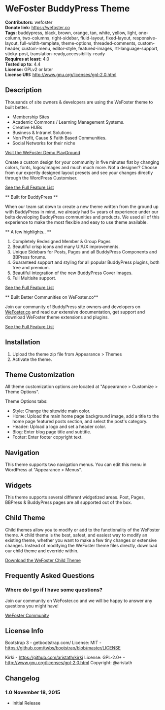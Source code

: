 # WeFoster BuddyPress Theme #
**Contributors:** wefoster  
**Donate link:** https://wefoster.co  
**Tags:** buddypress, black, brown, orange, tan, white, yellow, light, one-column, two-columns, right-sidebar, fluid-layout, fixed-layout, responsive-layout, full-width-template, theme-options, threaded-comments, custom-header, custom-menu, editor-style, featured-images, rtl-language-support, sticky-post, translation-ready,accessibility-ready  
**Requires at least:** 4.0  
**Tested up to:** 4.4  
**License:** GPLv2 or later  
**License URI:** http://www.gnu.org/licenses/gpl-2.0.html  

## Description ##

Thousands of site owners & developers are using the WeFoster theme to built better..

- Membership Sites
- Academic Commons / Learning Management Systems.
- Creative HUBs
- Business & Intranet Solutions
- Non Profit, Cause & Faith Based Communities.
- Social Networks for their niche

[Visit the WeFoster Demo PlayGround](http://try.wefoster.co/default)

Create a custom design for your community in five minutes flat by changing colors, fonts, logos/images and much much more. Not a designer? Choose from our expertly designed layout presets and see your changes directly through the WordPress Customiser.

[See the Full Feature List](http://try.wefoster.co/default)

** Built for BuddyPress **

When our team sat down to create a new theme written from the ground up with BuddyPress in mind, we already had 5+ years of experience under our belts developing BuddyPress communities and products. We used all of this experience to make the most flexible and easy to use theme available.

** A few highlights.. **
1. Completely Redesigned Member & Group Pages
2. Beautiful crisp icons and many UI/UX improvements.
3. Unique Sidebars for Posts, Pages and all BuddyPress Components and BBPress forums.
4. Guaranteed support and styling for all popular BuddyPress plugins, both free and premium.
5. Beautiful integration of the new BuddyPress Cover Images.
6. Full Multisite support.

[See the Full Feature List](http://try.wefoster.co/default)

** Built Better Communities on WeFoster.co**

Join our community of BuddyPress site owners and developers on [WeFoster.co](https://wefoster.co) and read our extensive documentation, get support and download WeFoster theme extensions and plugins.

[See the Full Feature List](http://try.wefoster.co/default)

## Installation ##

1. Upload the theme zip file from Appearance > Themes
2. Activate the theme.

## Theme Customization ##

All theme customization options are located at "Appearance > Customize > Theme Options".

Theme Options tabs:

* Style: Change the sitewide main color.
* Home: Upload the main home page background image, add a title to the home page featured posts section, and select the post's category.
* Header: Upload a logo and set a header color.
* Blog: Enter blog page title and subtitle.
* Footer: Enter footer copyright text.

## Navigation ##

This theme supports two navigation menus. You can edit this menu in WordPress at "Appearance > Menus".

## Widgets ##

This theme supports several different widgetized areas. Post, Pages, BBPress & BuddyPress pages are all supported out of the box.

## Child Theme ##

Child themes allow you to modify or add to the functionality of the WeFoster theme. A child theme is the best, safest, and easiest way to modify an existing theme, whether you want to make a few tiny changes or extensive changes. Instead of modifying the WeFoster theme files directly, download our child theme and override within.

[Download the WeFoster Child Theme](https://github.com/WeFoster/wefoster-child/archive/master.zip)

## Frequently Asked Questions ##

### Where do I go if I have some questions? ###

Join our community on WeFoster.co and we will be happy to answer any questions you might have!

[WeFoster Community](https://wefoster.co/communities)

## License Info ##

Bootstrap 3 - ​getbootstrap.com/
License: MIT - https://github.com/twbs/bootstrap/blob/master/LICENSE

Kirki - https://github.com/aristath/kirki
License: GPL-2.0+ - http://www.gnu.org/licenses/gpl-2.0.html
Copyright: @aristath


## Changelog ##

### 1.0 November 18, 2015 ###
* Initial Release
